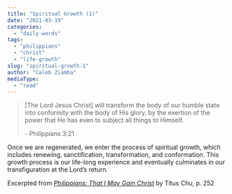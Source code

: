 ```yaml
---
title: "Spiritual Growth (1)"
date: "2021-03-19"
categories: 
  - "daily-words"
tags: 
  - "philippians"
  - "christ"
  - "life-growth"
slug: "spiritual-growth-1"
author: "Caleb Ziamba"
mediaType: 
  - "read"
---
```


> \[The Lord Jesus Christ\] will transform the body of our humble state into conformity with the body of His glory, by the exertion of the power that He has even to subject all things to Himself.
> 
> \- Philippians 3:21

Once we are regenerated, we enter the process of spiritual growth, which includes renewing, sanctification, transformation, and conformation. This growth process is our life-long experience and eventually culminates in our transfiguration at the Lord’s return.

Excerpted from _[Philippians: That I May Gain Christ](https://www.asweetsavor.org/book-philippians/)_ by Titus Chu, p. 252
